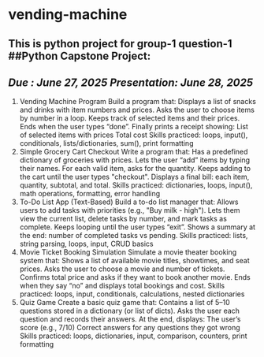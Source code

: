 # vending-machine
This is python project  for group-1 question-1
##Python Capstone Project:
---------------
*Due :               June 27, 2025*
*Presentation:  June 28, 2025*
----------------
 1. Vending Machine Program
Build a program that:
Displays a list of snacks and drinks with item numbers and prices.
Asks the user to choose items by number in a loop.
Keeps track of selected items and their prices.
Ends when the user types “done”.
Finally prints a receipt showing:
List of selected items with prices
Total cost
Skills practiced: loops, input(), conditionals, lists/dictionaries, sum(), print formatting
2. Simple Grocery Cart Checkout
Write a program that:
Has a predefined dictionary of groceries with prices.
Lets the user “add” items by typing their names.
For each valid item, asks for the quantity.
Keeps adding to the cart until the user types "checkout".
Displays a final bill: each item, quantity, subtotal, and total.
Skills practiced: dictionaries, loops, input(), math operations, formatting, error handling
3. To-Do List App (Text-Based)
Build a to-do list manager that:
Allows users to add tasks with priorities (e.g., "Buy milk - high").
Lets them view the current list, delete tasks by number, and mark tasks as complete.
Keeps looping until the user types “exit”.
Shows a summary at the end: number of completed tasks vs pending.
Skills practiced: lists, string parsing, loops, input, CRUD basics
4. Movie Ticket Booking Simulation
Simulate a movie theater booking system that:
Shows a list of available movie titles, showtimes, and seat prices.
Asks the user to choose a movie and number of tickets.
Confirms total price and asks if they want to book another movie.
Ends when they say “no” and displays total bookings and cost.
Skills practiced: loops, input, conditionals, calculations, nested dictionaries
5. Quiz Game
Create a basic quiz game that:
Contains a list of 5–10 questions stored in a dictionary (or list of dicts).
Asks the user each question and records their answers.
At the end, displays:
The user’s score (e.g., 7/10)
Correct answers for any questions they got wrong
Skills practiced: loops, dictionaries, input, comparison, counters, print formatting
